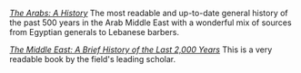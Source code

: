 _[The Arabs: A History](http://amzn.to/2xy0GBz)_
The most readable and up-to-date general history of the past 500 years in the Arab Middle East with a wonderful mix of sources from Egyptian generals to Lebanese barbers.

_[The Middle East: A Brief History of the Last 2,000 Years](http://amzn.to/2zeEApV)_
This is a very readable book by the field's leading scholar.